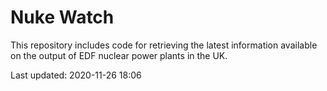 # Nuke Watch

This repository includes code for retrieving the latest information available on the output of EDF nuclear power plants in the UK.

Last updated: 2020-11-26 18:06